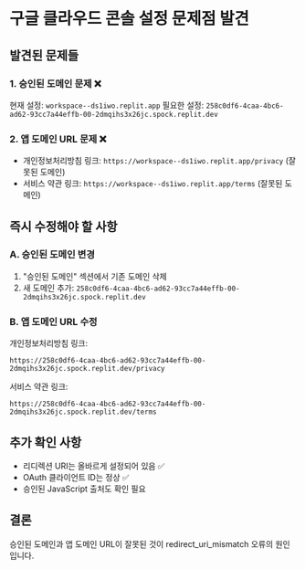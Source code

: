 # 구글 클라우드 콘솔 설정 문제점 발견

## 발견된 문제들

### 1. 승인된 도메인 문제 ❌
현재 설정: `workspace--ds1iwo.replit.app`
필요한 설정: `258c0df6-4caa-4bc6-ad62-93cc7a44effb-00-2dmqihs3x26jc.spock.replit.dev`

### 2. 앱 도메인 URL 문제 ❌
- 개인정보처리방침 링크: `https://workspace--ds1iwo.replit.app/privacy` (잘못된 도메인)
- 서비스 약관 링크: `https://workspace--ds1iwo.replit.app/terms` (잘못된 도메인)

## 즉시 수정해야 할 사항

### A. 승인된 도메인 변경
1. "승인된 도메인" 섹션에서 기존 도메인 삭제
2. 새 도메인 추가: `258c0df6-4caa-4bc6-ad62-93cc7a44effb-00-2dmqihs3x26jc.spock.replit.dev`

### B. 앱 도메인 URL 수정
개인정보처리방침 링크:
```
https://258c0df6-4caa-4bc6-ad62-93cc7a44effb-00-2dmqihs3x26jc.spock.replit.dev/privacy
```

서비스 약관 링크:
```
https://258c0df6-4caa-4bc6-ad62-93cc7a44effb-00-2dmqihs3x26jc.spock.replit.dev/terms
```

## 추가 확인 사항
- 리디렉션 URI는 올바르게 설정되어 있음 ✅
- OAuth 클라이언트 ID는 정상 ✅
- 승인된 JavaScript 출처도 확인 필요

## 결론
승인된 도메인과 앱 도메인 URL이 잘못된 것이 redirect_uri_mismatch 오류의 원인입니다.